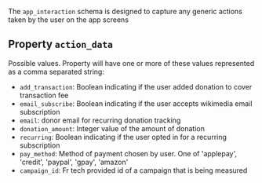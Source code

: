 The `app_interaction` schema is designed to capture any generic actions taken by the user on the app screens

## Property `action_data`
Possible values. Property will have one or more of these values represented as a comma separated string:
- `add_transaction`: Boolean indicating if the user added donation to cover transaction fee
- `email_subscribe`: Boolean indicating if the user accepts wikimedia email subscription
- `email`: donor email for recurring donation tracking
- `donation_amount`: Integer value of the amount of donation
- `recurring`: Boolean indicating if the user opted in for a recurring subscription
- `pay_method`: Method of payment chosen by user. One of 'applepay', 'credit', 'paypal', 'gpay', 'amazon'
- `campaign_id`: Fr tech provided id of a campaign that is being measured